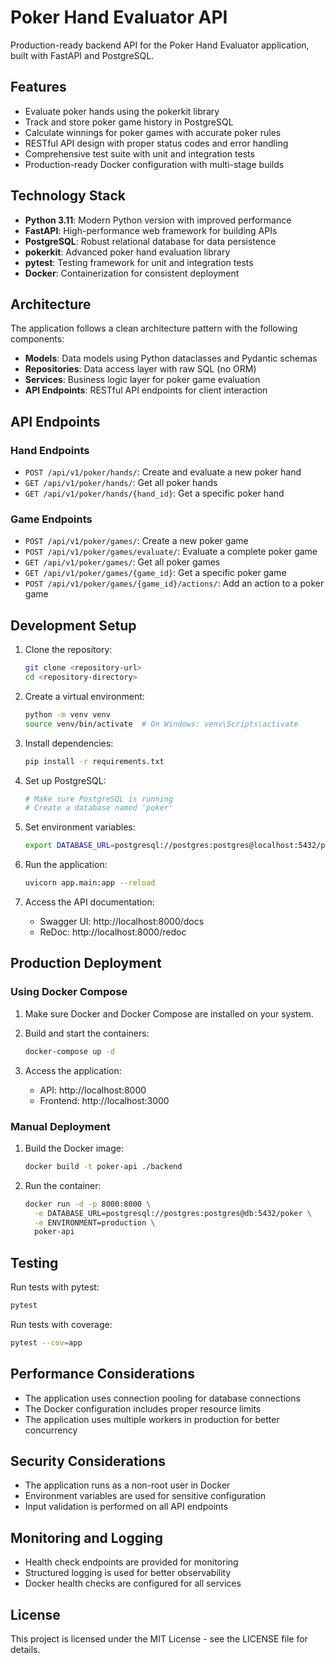 # Poker Hand Evaluator API

Production-ready backend API for the Poker Hand Evaluator application, built with FastAPI and PostgreSQL.

## Features

- Evaluate poker hands using the pokerkit library
- Track and store poker game history in PostgreSQL
- Calculate winnings for poker games with accurate poker rules
- RESTful API design with proper status codes and error handling
- Comprehensive test suite with unit and integration tests
- Production-ready Docker configuration with multi-stage builds

## Technology Stack

- **Python 3.11**: Modern Python version with improved performance
- **FastAPI**: High-performance web framework for building APIs
- **PostgreSQL**: Robust relational database for data persistence
- **pokerkit**: Advanced poker hand evaluation library
- **pytest**: Testing framework for unit and integration tests
- **Docker**: Containerization for consistent deployment

## Architecture

The application follows a clean architecture pattern with the following components:

- **Models**: Data models using Python dataclasses and Pydantic schemas
- **Repositories**: Data access layer with raw SQL (no ORM)
- **Services**: Business logic layer for poker game evaluation
- **API Endpoints**: RESTful API endpoints for client interaction

## API Endpoints

### Hand Endpoints

- `POST /api/v1/poker/hands/`: Create and evaluate a new poker hand
- `GET /api/v1/poker/hands/`: Get all poker hands
- `GET /api/v1/poker/hands/{hand_id}`: Get a specific poker hand

### Game Endpoints

- `POST /api/v1/poker/games/`: Create a new poker game
- `POST /api/v1/poker/games/evaluate/`: Evaluate a complete poker game
- `GET /api/v1/poker/games/`: Get all poker games
- `GET /api/v1/poker/games/{game_id}`: Get a specific poker game
- `POST /api/v1/poker/games/{game_id}/actions/`: Add an action to a poker game

## Development Setup

1. Clone the repository:

   ```bash
   git clone <repository-url>
   cd <repository-directory>
   ```

2. Create a virtual environment:

   ```bash
   python -m venv venv
   source venv/bin/activate  # On Windows: venv\Scripts\activate
   ```

3. Install dependencies:

   ```bash
   pip install -r requirements.txt
   ```

4. Set up PostgreSQL:

   ```bash
   # Make sure PostgreSQL is running
   # Create a database named 'poker'
   ```

5. Set environment variables:

   ```bash
   export DATABASE_URL=postgresql://postgres:postgres@localhost:5432/poker
   ```

6. Run the application:

   ```bash
   uvicorn app.main:app --reload
   ```

7. Access the API documentation:
   - Swagger UI: http://localhost:8000/docs
   - ReDoc: http://localhost:8000/redoc

## Production Deployment

### Using Docker Compose

1. Make sure Docker and Docker Compose are installed on your system.

2. Build and start the containers:

   ```bash
   docker-compose up -d
   ```

3. Access the application:
   - API: http://localhost:8000
   - Frontend: http://localhost:3000

### Manual Deployment

1. Build the Docker image:

   ```bash
   docker build -t poker-api ./backend
   ```

2. Run the container:
   ```bash
   docker run -d -p 8000:8000 \
     -e DATABASE_URL=postgresql://postgres:postgres@db:5432/poker \
     -e ENVIRONMENT=production \
     poker-api
   ```

## Testing

Run tests with pytest:

```bash
pytest
```

Run tests with coverage:

```bash
pytest --cov=app
```

## Performance Considerations

- The application uses connection pooling for database connections
- The Docker configuration includes proper resource limits
- The application uses multiple workers in production for better concurrency

## Security Considerations

- The application runs as a non-root user in Docker
- Environment variables are used for sensitive configuration
- Input validation is performed on all API endpoints

## Monitoring and Logging

- Health check endpoints are provided for monitoring
- Structured logging is used for better observability
- Docker health checks are configured for all services

## License

This project is licensed under the MIT License - see the LICENSE file for details.

